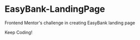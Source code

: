 # EasyBank-LandingPage
Frontend Mentor's challenge in creating EasyBank landing page


Keep Coding!
